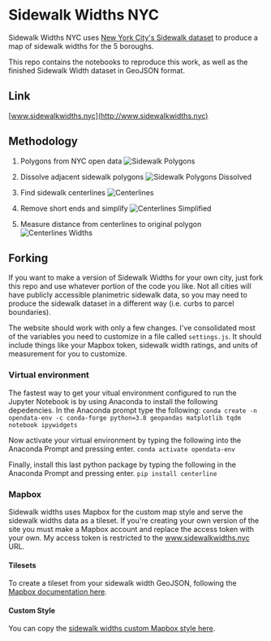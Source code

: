 # Sidewalk Widths NYC

Sidewalk Widths NYC uses [New York City's Sidewalk dataset](https://data.cityofnewyork.us/City-Government/Sidewalk/vfx9-tbb6) to produce a map of sidewalk widths for the 5 boroughs.

This repo contains the notebooks to reproduce this work, as well as the finished Sidewalk Width dataset in GeoJSON format.

## Link
[www.sidewalkwidths.nyc](http://www.sidewalkwidths.nyc)

## Methodology

1) Polygons from NYC open data
![Sidewalk Polygons](assets/sidewalk_polygons.png)

1) Dissolve adjacent sidewalk polygons
![Sidewalk Polygons Dissolved](assets/sidewalk_polygons_dissolved.png)

2) Find sidewalk centerlines
![Centerlines](assets/centerline.png)

3) Remove short ends and simplify
![Centerlines Simplified](assets/centerline_simplified.png)

4) Measure distance from centerlines to original polygon
![Centerlines Widths](assets/centerline_widths.png)

## Forking
If you want to make a version of Sidewalk Widths for your own city, just fork this repo and use whatever portion of the code you like. Not all cities will have publicly accessible planimetric sidewalk data, so you may need to produce the sidewalk dataset in a different way (i.e. curbs to parcel boundaries).

The website should work with only a few changes. I've consolidated most of the variables you need to customize in a file called ```settings.js```. It should include things like your Mapbox token, sidewalk width ratings, and units of measurement for you to customize.

### Virtual environment
The fastest way to get your vitual environment configured to run the Jupyter Notebook is by using Anaconda to install the following depedencies. In the Anaconda prompt type the following:
```conda create -n opendata-env -c conda-forge python=3.8 geopandas matplotlib tqdm notebook ipywidgets```

Now activate your virtual environment by typing the following into the Anaconda Prompt and pressing enter.
```conda activate opendata-env```

Finally, install this last python package by typing the following in the Anaconda Prompt and pressing enter.
```pip install centerline```

### Mapbox
Sidewalk widths uses Mapbox for the custom map style and serve the sidewalk widths data as a tileset. If you're creating your own version of the site you must make a Mapbox account and replace the access token with your own. My access token is restricted to the www.sidewalkwidths.nyc URL.

#### Tilesets
To create a tileset from your sidewalk width GeoJSON, following the [Mapbox documentation here](https://docs.mapbox.com/studio-manual/reference/tilesets/).

#### Custom Style
You can copy the [sidewalk widths custom Mapbox style here](https://api.mapbox.com/styles/v1/dcharvey/ck90r78ib0hnp1jnz9bwleg7h.html?fresh=true&title=copy&access_token=pk.eyJ1IjoiZGNoYXJ2ZXkiLCJhIjoiY2s5N3Zjc3ZxMGYwazNlbm9ubzA1d3Q1dCJ9.szxUl4AKCdUNLlmvham6og).
